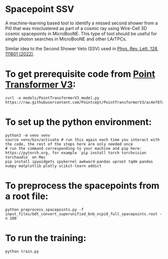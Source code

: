 # Spacepoint SSV

A machine-learning based tool to identify a missed second shower from a Pi0 that was misclustered as part of a cosmic ray using Wire-Cell 3D cosmic spacepoints in MicroBooNE. This type of tool should be useful for single photon searches in MicroBooNE and other LArTPCs.

Similar idea to the Second Shower Veto (SSV) used in [Phys. Rev. Lett. 128, 111801 (2022)](https://doi.org/10.1103/PhysRevLett.128.111801).

# To get prerequisite code from [Point Transformer V3](https://github.com/Pointcept/PointTransformerV3):
```
curl -o models/PointTransformerV3_model.py https://raw.githubusercontent.com/Pointcept/PointTransformerV3/ac4ef87a679ce2072335c915555058c68fb0b09d/model.py
```

# To set up the python environment:
```
python3 -m venv venv
source venv/bin/activate # run this again each time you interact with the code, the rest of the steps here are only needed once
# run the command corresponding to your machine and pip here: https://pytorch.org, for example `pip install torch torchvision torchaudio` on Mac
pip install ipywidgets ipykernel awkward-pandas uproot tqdm pandas numpy matplotlib plotly scikit-learn addict
```

# To preprocess the spacepoints from a root file:
```
python preprocess_spacepoints.py -f input_files/bdt_convert_superunified_bnb_ncpi0_full_spacepoints.root -n 100
```

# To run the training:
```
python train.py
```
